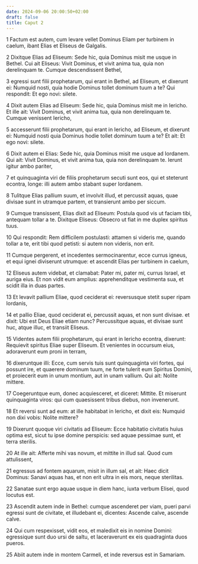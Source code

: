 ```yaml
---
date: 2024-09-06 20:00:50+02:00
draft: false
title: Caput 2
---
```





1 Factum est autem, cum levare vellet Dominus Eliam per turbinem in caelum, ibant Elias et Eliseus de Galgalis.

2 Dixitque Elias ad Eliseum: Sede hic, quia Dominus misit me usque in Bethel. Cui ait Eliseus: Vivit Dominus, et vivit anima tua, quia non derelinquam te. Cumque descendissent Bethel,

3 egressi sunt filii prophetarum, qui erant in Bethel, ad Eliseum, et dixerunt ei: Numquid nosti, quia hodie Dominus tollet dominum tuum a te? Qui respondit: Et ego novi: silete.

4 Dixit autem Elias ad Eliseum: Sede hic, quia Dominus misit me in Iericho. Et ille ait: Vivit Dominus, et vivit anima tua, quia non derelinquam te. Cumque venissent Iericho,

5 accesserunt filii prophetarum, qui erant in Iericho, ad Eliseum, et dixerunt ei: Numquid nosti quia Dominus hodie tollet dominum tuum a te? Et ait: Et ego novi: silete.

6 Dixit autem ei Elias: Sede hic, quia Dominus misit me usque ad Iordanem. Qui ait: Vivit Dominus, et vivit anima tua, quia non derelinquam te. Ierunt igitur ambo pariter,

7 et quinquaginta viri de filiis prophetarum secuti sunt eos, qui et steterunt econtra, longe: illi autem ambo stabant super Iordanem.

8 Tulitque Elias pallium suum, et involvit illud, et percussit aquas, quae divisae sunt in utramque partem, et transierunt ambo per siccum.

9 Cumque transissent, Elias dixit ad Eliseum: Postula quod vis ut faciam tibi, antequam tollar a te. Dixitque Eliseus: Obsecro ut fiat in me duplex spiritus tuus.

10 Qui respondit: Rem difficilem postulasti: attamen si videris me, quando tollar a te, erit tibi quod petisti: si autem non videris, non erit.

11 Cumque pergerent, et incedentes sermocinarentur, ecce currus igneus, et equi ignei diviserunt utrumque: et ascendit Elias per turbinem in caelum,

12 Eliseus autem videbat, et clamabat: Pater mi, pater mi, currus Israel, et auriga eius. Et non vidit eum amplius: apprehenditque vestimenta sua, et scidit illa in duas partes.

13 Et levavit pallium Eliae, quod ceciderat ei: reversusque stetit super ripam Iordanis,

14 et pallio Eliae, quod ceciderat ei, percussit aquas, et non sunt divisae. et dixit: Ubi est Deus Eliae etiam nunc? Percussitque aquas, et divisae sunt huc, atque illuc, et transiit Eliseus.

15 Videntes autem filii prophetarum, qui erant in Iericho econtra, dixerunt: Requievit spiritus Eliae super Eliseum. Et venientes in occursum eius, adoraverunt eum proni in terram,

16 dixeruntque illi: Ecce, cum servis tuis sunt quinquaginta viri fortes, qui possunt ire, et quaerere dominum tuum, ne forte tulerit eum Spiritus Domini, et proiecerit eum in unum montium, aut in unam vallium. Qui ait: Nolite mittere.

17 Coegeruntque eum, donec acquiesceret, et diceret: Mittite. Et miserunt quinquaginta viros: qui cum quaesissent tribus diebus, non invenerunt.

18 Et reversi sunt ad eum: at ille habitabat in Iericho, et dixit eis: Numquid non dixi vobis: Nolite mittere?

19 Dixerunt quoque viri civitatis ad Eliseum: Ecce habitatio civitatis huius optima est, sicut tu ipse domine perspicis: sed aquae pessimae sunt, et terra sterilis.

20 At ille ait: Afferte mihi vas novum, et mittite in illud sal. Quod cum attulissent,

21 egressus ad fontem aquarum, misit in illum sal, et ait: Haec dicit Dominus: Sanavi aquas has, et non erit ultra in eis mors, neque sterilitas.

22 Sanatae sunt ergo aquae usque in diem hanc, iuxta verbum Elisei, quod locutus est.

23 Ascendit autem inde in Bethel: cumque ascenderet per viam, pueri parvi egressi sunt de civitate, et illudebant ei, dicentes: Ascende calve, ascende calve.

24 Qui cum respexisset, vidit eos, et maledixit eis in nomine Domini: egressique sunt duo ursi de saltu, et laceraverunt ex eis quadraginta duos pueros.

25 Abiit autem inde in montem Carmeli, et inde reversus est in Samariam.

